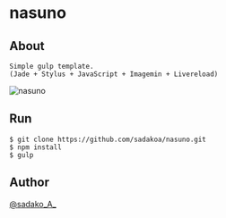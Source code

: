 # nasuno

## About

    Simple gulp template.
    (Jade + Stylus + JavaScript + Imagemin + Livereload)

![nasuno](http://sadakoa.minibird.jp/nasuno.png)

## Run

    $ git clone https://github.com/sadakoa/nasuno.git
    $ npm install
    $ gulp

## Author
[@sadako_A_](https://twitter.com/sadako_A_)

